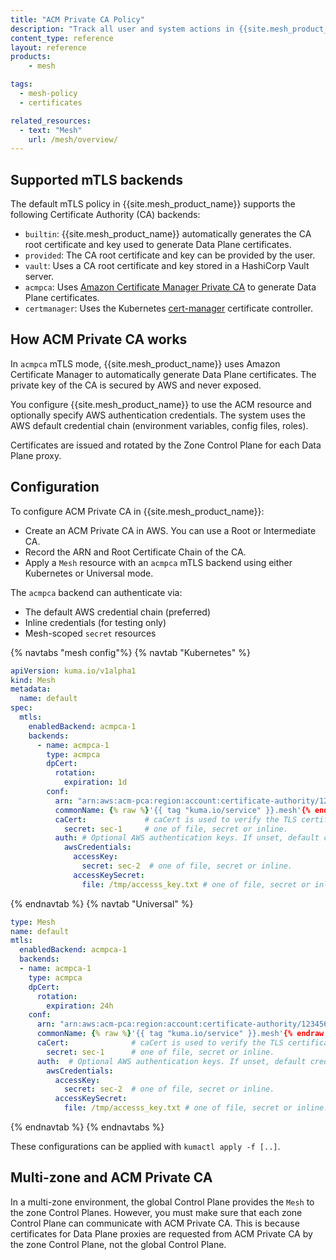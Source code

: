 ```yaml
---
title: "ACM Private CA Policy"
description: "Track all user and system actions in {{site.mesh_product_name}} using the AccessAudit resource and configurable backends"
content_type: reference
layout: reference
products:
    - mesh

tags:
  - mesh-policy
  - certificates

related_resources:
  - text: "Mesh"
    url: /mesh/overview/
---
```


## Supported mTLS backends

The default mTLS policy in {{site.mesh_product_name}} supports the following Certificate Authority (CA) backends:

* `builtin`: {{site.mesh_product_name}} automatically generates the CA root certificate and key used to generate Data Plane certificates.
* `provided`: The CA root certificate and key can be provided by the user.
* `vault`: Uses a CA root certificate and key stored in a HashiCorp Vault server.
* `acmpca`: Uses [Amazon Certificate Manager Private CA](https://docs.aws.amazon.com/privateca/latest/userguide/PcaWelcome.html) to generate Data Plane certificates.
* `certmanager`: Uses the Kubernetes [cert-manager](https://cert-manager.io) certificate controller.

## How ACM Private CA works

In `acmpca` mTLS mode, {{site.mesh_product_name}} uses Amazon Certificate Manager to automatically generate Data Plane certificates. The private key of the CA is secured by AWS and never exposed.

You configure {{site.mesh_product_name}} to use the ACM resource and optionally specify AWS authentication credentials. The system uses the AWS default credential chain (environment variables, config files, roles).

Certificates are issued and rotated by the Zone Control Plane for each Data Plane proxy.

## Configuration

To configure ACM Private CA in {{site.mesh_product_name}}:

* Create an ACM Private CA in AWS. You can use a Root or Intermediate CA.
* Record the ARN and Root Certificate Chain of the CA.
* Apply a `Mesh` resource with an `acmpca` mTLS backend using either Kubernetes or Universal mode.


The `acmpca` backend can authenticate via:

* The default AWS credential chain (preferred)
* Inline credentials (for testing only)
* Mesh-scoped `secret` resources

{% navtabs "mesh config"%}
{% navtab "Kubernetes" %}

```yaml
apiVersion: kuma.io/v1alpha1
kind: Mesh
metadata:
  name: default
spec:
  mtls:
    enabledBackend: acmpca-1
    backends:
      - name: acmpca-1
        type: acmpca
        dpCert:
          rotation:
            expiration: 1d
        conf:
          arn: "arn:aws:acm-pca:region:account:certificate-authority/12345678-1234-1234-1234-123456789012" # AWS ARN of the Private CA
          commonName: {% raw %}'{{ tag "kuma.io/service" }}.mesh'{% endraw %} # optional. If set, then commonName is added to the certificate. You can use "tag" directive to pick a tag which will be base for commonName. If unset, a Subject Alternative Name may be duplicated as Common Name.
          caCert:             # caCert is used to verify the TLS certificate presented by ACM.
            secret: sec-1     # one of file, secret or inline.
          auth: # Optional AWS authentication keys. If unset, default credential chain locations are searched.
            awsCredentials:
              accessKey:
                secret: sec-2  # one of file, secret or inline.
              accessKeySecret:
                file: /tmp/accesss_key.txt # one of file, secret or inline.
```
{% endnavtab %}
{% navtab "Universal" %}
```yaml
type: Mesh
name: default
mtls:
  enabledBackend: acmpca-1
  backends:
  - name: acmpca-1
    type: acmpca
    dpCert:
      rotation:
        expiration: 24h
    conf:
      arn: "arn:aws:acm-pca:region:account:certificate-authority/12345678-1234-1234-1234-123456789012" # AWS ARN of the Private CA
      commonName: {% raw %}'{{ tag "kuma.io/service" }}.mesh'{% endraw %} # optional. If set, then commonName is added to the certificate. You can use "tag" directive to pick a tag which will be base for commonName. If unset, a Subject Alternative Name may be duplicated as Common Name.
      caCert:              # caCert is used to verify the TLS certificate presented by ACM.
        secret: sec-1      # one of file, secret or inline.
      auth:  # Optional AWS authentication keys. If unset, default credential chain locations are searched.
        awsCredentials:
          accessKey:
            secret: sec-2  # one of file, secret or inline.
          accessKeySecret:
            file: /tmp/accesss_key.txt # one of file, secret or inline.
```

{% endnavtab %}
{% endnavtabs %}

These configurations can be applied with `kumactl apply -f [..]`.


## Multi-zone and ACM Private CA

In a multi-zone environment, the global Control Plane provides the `Mesh` to the zone Control Planes. However, you must make sure that each zone Control Plane can communicate with ACM Private CA. This is because certificates for Data Plane proxies are requested from ACM Private CA by the zone Control Plane, not the global Control Plane.